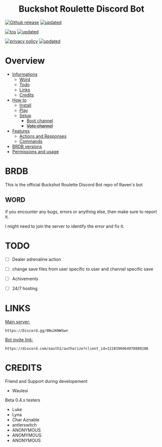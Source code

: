 <h1 align="center">Buckshot Roulette Discord Bot</h1>

[![Github release](https://img.shields.io/badge/current_bot_version-v0.5.4-green?style=for-the-badge
)](https://raven-sgwc.github.io/Buckshot-Roulette-Discord-Bot/)
[![updated](https://img.shields.io/badge/Last%20update-13th%20may%20at%2008%3A42-00ffff?style=for-the-badge)](https://raven-sgwc.github.io/Buckshot-Roulette-Discord-Bot/)

[![tos](https://img.shields.io/badge/terms_of_service-v1.0.2-green?style=for-the-badge
)](./ToS.html)
[![updated](https://img.shields.io/badge/Last%20update-5th%20June%20at%2010%3A49-00ffff?style=for-the-badge)](./ToS.html)

[![privacy policy](https://img.shields.io/badge/Privacy_Policy-v0.1.0.4-green?style=for-the-badge
)](./Privacy%20Policy.html)
[![updated](https://img.shields.io/badge/Last%20update-6th%20may%20at%2008%3A28-00ffff?style=for-the-badge)](./Privacy%20Policy.html)

# Overview
- [Informations](#brdb)
    - [Word](#word)
    - [Todo](#todo)
    - [Links](#links)
    - [Credits](#credits)
- [How to](https://raven-sgwc.github.io/Buckshot-Roulette-Discord-Bot/web/how-to.html)
    - [Install](https://raven-sgwc.github.io/Buckshot-Roulette-Discord-Bot/web/how-to/install.html)
    - [Play](https://raven-sgwc.github.io/Buckshot-Roulette-Discord-Bot/web/how-to/play.html)
    - [Setup](https://raven-sgwc.github.io/Buckshot-Roulette-Discord-Bot/web/how-to/setup.html)
        - [Boot channel](https://raven-sgwc.github.io/Buckshot-Roulette-Discord-Bot/web/how-to/boot.html)
        - ~~[Vote channel](https://raven-sgwc.github.io/Buckshot-Roulette-Discord-Bot/web/how-to/vote.html)~~
- [Features](https://raven-sgwc.github.io/Buckshot-Roulette-Discord-Bot/web/features.html)
    - [Actions and Responses](https://raven-sgwc.github.io/Buckshot-Roulette-Discord-Bot/web/features/a&r.html)
    - [Commands](https://raven-sgwc.github.io/Buckshot-Roulette-Discord-Bot/web/features/cmd.html)
- [BRDB versions](https://raven-sgwc.github.io/Buckshot-Roulette-Discord-Bot/web/versions.html)
- [Permissions and usage](https://raven-sgwc.github.io/Buckshot-Roulette-Discord-Bot/web/perm.html)

# BRDB
This is the official Buckshot Roulette Discord Bot repo of Raven's bot

## WORD
if you encounter any bugs, errors or anything else, then make sure to report it.

I might need to join the server to identify the error and fix it.

# TODO
- [ ] Dealer adrenaline action
- [ ] change save files from user specific to user and channel specific save
- [ ] Achivements
- [ ] 24/7 hosting


# LINKS
[Main server:](https://Discord.gg/9Nu2KNWSwn)
```
https://Discord.gg/9Nu2KNWSwn
```

[Bot invite link:](https://discord.com/oauth2/authorize?client_id=1228396964970889286)
```
https://discord.com/oauth2/authorize?client_id=1228396964970889286
```
# CREDITS
Friend and Support during developement
- Waulesi

Beta 0.4.x testers
- Luke
- Lyna
- Char Aznable
- antlerswitch
- ANONYMOUS
- ANOMYMOUS
- ANONYMOUS
